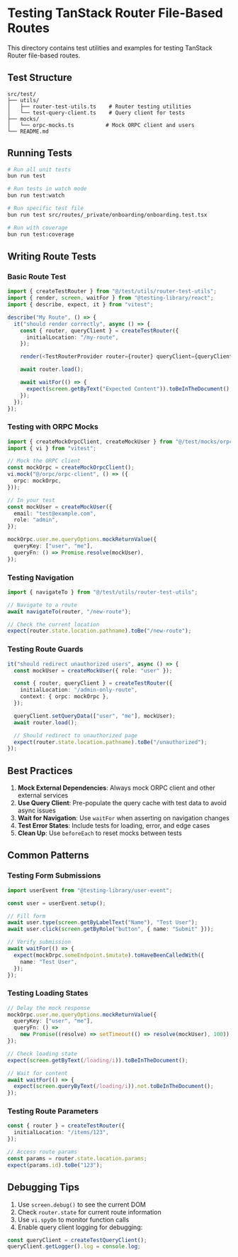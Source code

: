 # Testing TanStack Router File-Based Routes

This directory contains test utilities and examples for testing TanStack Router
file-based routes.

## Test Structure

```
src/test/
├── utils/
│   ├── router-test-utils.ts    # Router testing utilities
│   └── test-query-client.ts    # Query client for tests
├── mocks/
│   └── orpc-mocks.ts          # Mock ORPC client and users
└── README.md
```

## Running Tests

```bash
# Run all unit tests
bun run test

# Run tests in watch mode
bun run test:watch

# Run specific test file
bun run test src/routes/_private/onboarding/onboarding.test.tsx

# Run with coverage
bun run test:coverage
```

## Writing Route Tests

### Basic Route Test

```typescript
import { createTestRouter } from "@/test/utils/router-test-utils";
import { render, screen, waitFor } from "@testing-library/react";
import { describe, expect, it } from "vitest";

describe("My Route", () => {
  it("should render correctly", async () => {
    const { router, queryClient } = createTestRouter({
      initialLocation: "/my-route",
    });

    render(<TestRouterProvider router={router} queryClient={queryClient} />);

    await router.load();

    await waitFor(() => {
      expect(screen.getByText("Expected Content")).toBeInTheDocument();
    });
  });
});
```

### Testing with ORPC Mocks

```typescript
import { createMockOrpcClient, createMockUser } from "@/test/mocks/orpc-mocks";
import { vi } from "vitest";

// Mock the ORPC client
const mockOrpc = createMockOrpcClient();
vi.mock("@/orpc/orpc-client", () => ({
  orpc: mockOrpc,
}));

// In your test
const mockUser = createMockUser({
  email: "test@example.com",
  role: "admin",
});

mockOrpc.user.me.queryOptions.mockReturnValue({
  queryKey: ["user", "me"],
  queryFn: () => Promise.resolve(mockUser),
});
```

### Testing Navigation

```typescript
import { navigateTo } from "@/test/utils/router-test-utils";

// Navigate to a route
await navigateTo(router, "/new-route");

// Check the current location
expect(router.state.location.pathname).toBe("/new-route");
```

### Testing Route Guards

```typescript
it("should redirect unauthorized users", async () => {
  const mockUser = createMockUser({ role: "user" });

  const { router, queryClient } = createTestRouter({
    initialLocation: "/admin-only-route",
    context: { orpc: mockOrpc },
  });

  queryClient.setQueryData(["user", "me"], mockUser);
  await router.load();

  // Should redirect to unauthorized page
  expect(router.state.location.pathname).toBe("/unauthorized");
});
```

## Best Practices

1. **Mock External Dependencies**: Always mock ORPC client and other external
   services
2. **Use Query Client**: Pre-populate the query cache with test data to avoid
   async issues
3. **Wait for Navigation**: Use `waitFor` when asserting on navigation changes
4. **Test Error States**: Include tests for loading, error, and edge cases
5. **Clean Up**: Use `beforeEach` to reset mocks between tests

## Common Patterns

### Testing Form Submissions

```typescript
import userEvent from "@testing-library/user-event";

const user = userEvent.setup();

// Fill form
await user.type(screen.getByLabelText("Name"), "Test User");
await user.click(screen.getByRole("button", { name: "Submit" }));

// Verify submission
await waitFor(() => {
  expect(mockOrpc.someEndpoint.$mutate).toHaveBeenCalledWith({
    name: "Test User",
  });
});
```

### Testing Loading States

```typescript
// Delay the mock response
mockOrpc.user.me.queryOptions.mockReturnValue({
  queryKey: ["user", "me"],
  queryFn: () =>
    new Promise((resolve) => setTimeout(() => resolve(mockUser), 100)),
});

// Check loading state
expect(screen.getByText(/loading/i)).toBeInTheDocument();

// Wait for content
await waitFor(() => {
  expect(screen.queryByText(/loading/i)).not.toBeInTheDocument();
});
```

### Testing Route Parameters

```typescript
const { router } = createTestRouter({
  initialLocation: "/items/123",
});

// Access route params
const params = router.state.location.params;
expect(params.id).toBe("123");
```

## Debugging Tips

1. Use `screen.debug()` to see the current DOM
2. Check `router.state` for current route information
3. Use `vi.spyOn` to monitor function calls
4. Enable query client logging for debugging:

```typescript
const queryClient = createTestQueryClient();
queryClient.getLogger().log = console.log;
```
